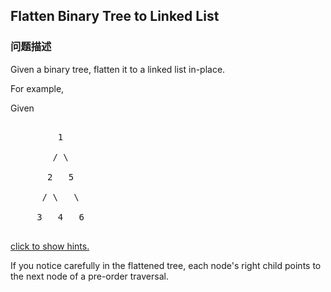 ## Flatten Binary Tree to Linked List  
### 问题描述

Given a binary tree, flatten it to a linked list in-place.



For example,<br />
Given
<pre>
         1
        / \
       2   5
      / \   \
     3   4   6
</pre>


[click to show hints.](#)

If you notice carefully in the flattened tree, each node's right child points to the next node of a pre-order traversal.
